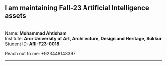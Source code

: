 <h2> I am maintaining Fall-23 Artificial Intelligence assets </h2><br>
Name: <b>Muhammad Ahtisham</b>
<br>
Institute: <b>Aror University of Art, Architecture, Design and Heritage, Sukkur</b>
<br>
Student ID: <b>ARI-F23-0018</b>
<br>

Reach out to me: +923448143397
<hr>
